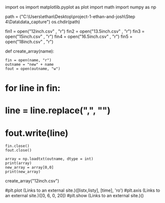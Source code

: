 import os
import matplotlib.pyplot as plot
import math
import numpy as np

path = ("C:\\Users\\ethan\\Desktop\\project-1-ethan-and-josh\\Step 4\\Data\\data_capture")
os.chdir(path)

fin1 = open("12inch.csv" , "r")
fin2 = open("13.5inch.csv" , "r")
fin3 = open("15inch.csv" , "r")
fin4 = open("16.5inch.csv" , "r")
fin5 = open("18inch.csv" , "r")

def create_array(name):
    
    fin = open(name, "r")
    outname = "new" + name
    fout = open(outname, "w")
#    for line in fin:
 #       line = line.replace(",", "")
  #      fout.write(line)
    fin.close()
    fout.close()
    
    array = np.loadtxt(outname, dtype = int)
    print(array)
    new_array = array[0,0]
    print(new_array)
                         
create_array("12inch.csv")

#plt.plot (Links to an external site.)([listx,listy], [time], 'ro')
#plt.axis (Links to an external site.)([0, 6, 0, 20])
#plt.show (Links to an external site.)()
